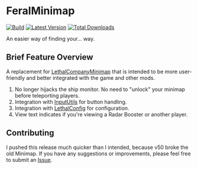 # FeralMinimap

[![Build](https://img.shields.io/github/actions/workflow/status/FeralCompany/FeralMinimap/build.yml?branch=main&style=for-the-badge&logo=github)](https://github.com/FeralCompany/FeralMinimap/actions/workflows/build.yml)
[![Latest Version](https://img.shields.io/thunderstore/v/FeralCompany/FeralMinimap?style=for-the-badge&logo=thunderstore)](https://thunderstore.io/c/lethal-company/p/FeralCompany/FeralMinimap)
[![Total Downloads](https://img.shields.io/thunderstore/dt/FeralCompany/FeralMinimap?style=for-the-badge&logo=thunderstore)](https://thunderstore.io/c/lethal-company/p/FeralCompany/FeralMinimap)

An easier way of finding your... way.

## Brief Feature Overview

A replacement for [LethalCompanyMinimap][Minimap] that is intended to be more user-friendly and better integrated with the game and other mods.

1. No longer hijacks the ship monitor. No need to "unlock" your minimap before teleporting players.
2. Integration with [InputUtils][InputUtils] for button handling.
3. Integration with [LethalConfig][LethalConfig] for configuration.
4. View text indicates if you're viewing a Radar Booster or another player.

## Contributing

I pushed this release much quicker than I intended, because v50 broke the old Minimap. If you have any suggestions or improvements, please feel
free to submit an [Issue](https://github.com/FeralCompany/FeralMinimap/issues).

[Minimap]: <https://thunderstore.io/c/lethal-company/p/Tyzeron/Minimap/> "Minimap by Tyzeron"

[InputUtils]: <https://thunderstore.io/c/lethal-company/p/Rune580/LethalCompany_InputUtils/> "InputUtils by Rune580"

[LethalConfig]: <https://thunderstore.io/c/lethal-company/p/AinaVT/LethalConfig/> "LethalConfig by AinaVT"
